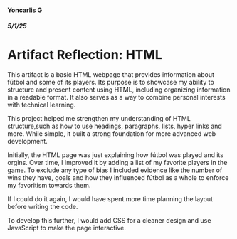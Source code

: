 #### Yoncarlis G
##### 5/1/25
# Artifact Reflection: HTML

This artifact is a basic HTML webpage that provides information about fútbol and some of its players. Its purpose is to showcase my ability to structure and present content using HTML, including organizing information in a readable format. It also serves as a way to combine personal interests with technical learning.

This project helped me strengthen my understanding of HTML structure,such as how to use headings, paragraphs, lists, hyper links and more. While simple, it built a strong foundation for more advanced web development.

Initially, the HTML page was just explaining how fútbol was played and its orgins. Over time, I improved it by adding a list of my favorite players in the game. To exclude any type of bias I included evidence like the number of wins they have, goals and how they influenced fútbol as a whole to enforce my favoritism towards them.

If I could do it again, I would have spent more time planning the layout before writing the code.

To develop this further, I would add CSS for a cleaner design and use JavaScript to make the page interactive.
